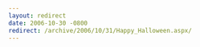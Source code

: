 ```yaml
---
layout: redirect
date: 2006-10-30 -0800
redirect: /archive/2006/10/31/Happy_Halloween.aspx/
---
```

